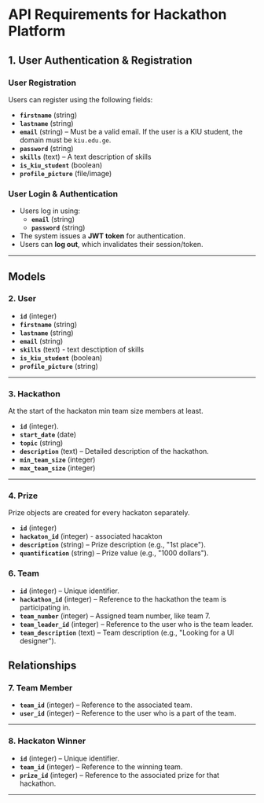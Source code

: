 # API Requirements for Hackathon Platform

## 1. User Authentication & Registration

### User Registration
Users can register using the following fields:
- **`firstname`** (string)
- **`lastname`** (string)
- **`email`** (string) – Must be a valid email. If the user is a KIU student, the domain must be `kiu.edu.ge`.
- **`password`** (string)
- **`skills`** (text) – A text description of skills
- **`is_kiu_student`** (boolean)
- **`profile_picture`** (file/image)

### User Login & Authentication
- Users log in using:
  - **`email`** (string)
  - **`password`** (string)
- The system issues a **JWT token** for authentication.
- Users can **log out**, which invalidates their session/token.

---

## Models

### 2. User

- **`id`** (integer)
- **`firstname`** (string)
- **`lastname`** (string)
- **`email`** (string)
- **`skills`** (text) - text desctiption of skills
- **`is_kiu_student`** (boolean)
- **`profile_picture`** (string) 

---

### 3. Hackathon

At the start of the hackaton min team size members at least.

- **`id`** (integer).
- **`start_date`** (date)
- **`topic`** (string) 
- **`description`** (text) – Detailed description of the hackathon.
- **`min_team_size`** (integer)
- **`max_team_size`** (integer) 

---

### 4. Prize 

Prize objects are created for every hackaton separately.

- **`id`** (integer)
- **`hackaton_id`** (integer) - associated hacakton
- **`description`** (string) – Prize description (e.g., "1st place").
- **`quantification`** (string) – Prize value (e.g., "1000 dollars").

### 6. Team 

- **`id`** (integer) – Unique identifier.
- **`hackathon_id`** (integer) – Reference to the hackathon the team is participating in.
- **`team_number`** (integer) – Assigned team number, like team 7.
- **`team_leader_id`** (integer) – Reference to the user who is the team leader.
- **`team_description`** (text) – Team description (e.g., "Looking for a UI designer").

## Relationships


### 7. Team Member

- **`team_id`** (integer) – Reference to the associated team.
- **`user_id`** (integer) – Reference to the user who is a part of the team.

---

### 8. Hackaton Winner

- **`id`** (integer) – Unique identifier.
- **`team_id`** (integer) – Reference to the winning team.
- **`prize_id`** (integer) – Reference to the associated prize for that hackathon.

---



